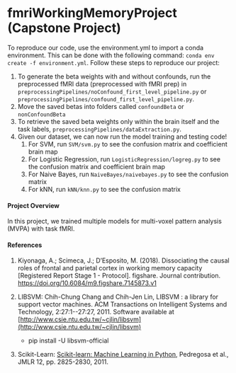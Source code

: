 # fmriWorkingMemoryProject (Capstone Project)

To reproduce our code, use the environment.yml to import a conda environment. This can be done with the following command: 
`conda env create -f environment.yml`. Follow these steps to reproduce our project:

1. To generate the beta weights with and without confounds, run the preprocessed fMRI data (preprocessed with fMRI prep) in `preprocessingPipelines/noConfound_first_level_pipeline.py` or `preprocessingPipelines/confound_first_level_pipeline.py`.
2. Move the saved betas into folders called `confoundBeta` or `nonConfoundBeta`
3. To retrieve the saved beta weights only within the brain itself and the task labels, `preprocessingPipelines/dataExtraction.py`.
4. Given our dataset, we can now run the model training and testing code!
   1. For SVM, run `SVM/svm.py` to see the confusion matrix and coefficient brain map
   2. For Logistic Regression, run `LogisticRegression/logreg.py` to see the confusion matrix and coefficient brain map
   3. For Naive Bayes, run `NaiveBayes/naivebayes.py` to see the confusion matrix
   4. For kNN, run `kNN/knn.py` to see the confusion matrix 



#### Project Overview
In this project, we trained multiple models for multi-voxel pattern analysis (MVPA) with task fMRI. 

#### References
1. Kiyonaga, A.; Scimeca, J.; D’Esposito, M. (2018). Dissociating the causal roles of frontal and parietal cortex in working memory capacity [Registered Report Stage 1 - Protocol]. figshare. Journal contribution. [https://doi.org/10.6084/m9.figshare.7145873.v1
](https://doi.org/10.6084/m9.figshare.7145873.v1)

2. LIBSVM: Chih-Chung Chang and Chih-Jen Lin, LIBSVM : a library for support vector machines. ACM Transactions on Intelligent Systems and Technology, 2:27:1--27:27, 2011. Software available at [http://www.csie.ntu.edu.tw/~cjlin/libsvm](http://www.csie.ntu.edu.tw/~cjlin/libsvm)
    - pip install -U libsvm-official
3. Scikit-Learn: [Scikit-learn: Machine Learning in Python](https://jmlr.csail.mit.edu/papers/v12/pedregosa11a.html), Pedregosa et al., JMLR 12, pp. 2825-2830, 2011.